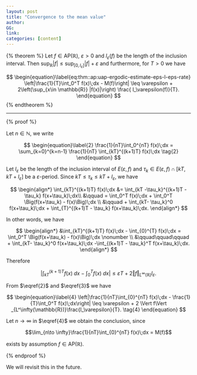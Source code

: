 ```yaml
---
layout: post
title: "Convergence to the mean value"
author: 
GG: 
link: 
categories: [content]
---
```





{% theorem %}
Let $f\in \mathrm{AP}(\mathbb{R})$, $\varepsilon>0$ and $l_\varepsilon(f)$ be the length of the inclusion interval. 
Then $\sup_{\mathbb{R}} |f| \leq \sup_{[0,l_\varepsilon]}  |f| + \varepsilon$ and furthermore, for $T>0$ we have 

$$
\begin{equation}\label{eq:thm::ap:uap-ergodic-estimate-eps-l-eps-rate}
    \left|\frac{1}{T}\int_0^T f(x)\;dx - M(f)\right|   \leq  \varepsilon + 2\left(\sup_{x\in \mathbb{R}} |f(x)|\right) \frac{ l_\varepsilon(f)}{T}.
\end{equation}
$$
{% endtheorem %}

--- 

<!-- {: .message } -->

{% proof %}

Let $n\in \mathbb{N}$, we write 

$$
\begin{equation}\label{2}
     \frac{1}{nT}\int_0^{nT} f(x)\;dx 
     = \sum_{k=0}^{k=n-1} \frac{1}{nT} \int_{kT}^{(k+1)T} f(x)\;dx \tag{2}
\end{equation}
$$

Let $l_\varepsilon$ be the length of the inclusion interval of $E(\varepsilon,f)$ and $\tau_k \in E(\varepsilon,f)\cap [kT,kT+l_\varepsilon]$ be a $\varepsilon$-period. Since $kT \leq \tau_k \leq kT + l_\varepsilon$, we have

$$
\begin{align*}
     \int_{kT}^{(k+1)T} f(x)\;dx &= \int_{kT -\tau_k}^{(k+1)T - \tau_k} f(x+\tau_k)\;dx\\
     &\qquad = \int_0^T f(x)\;dx + \int_0^T \Big(f(x+\tau_k) - f(x)\Big)\;dx  \\
     &\qquad + \int_{kT- \tau_k}^0 f(x+\tau_k)\;dx + \int_{T}^{(k+1)T - \tau_k} f(x+\tau_k)\;dx.
\end{align*}
$$

 In other words, we have

$$
\begin{align*}
     &\int_{kT}^{(k+1)T} f(x)\;dx - \int_{0}^{T} f(x)\;dx 
     = \int_0^T \Big(f(x+\tau_k) - f(x)\Big)\;dx  \nonumber \\
     &\qquad\qquad\qquad + \int_{kT- \tau_k}^0 f(x+\tau_k)\;dx -\int_{(k+1)T - \tau_k}^T f(x+\tau_k)\;dx.
\end{align*}
$$

Therefore

$$
\begin{equation}\label{3}
     \left|\int_{kT}^{(k+1)T} f(x)\;dx - \int_0^T f(x)\;dx\right| \leq \varepsilon T + 2 \Vert f\Vert _{L^\infty(\mathbb{R})}l_\varepsilon.
     \tag{3}
\end{equation}
$$

 From $\eqref{2}$ and $\eqref{3}$ we have

$$
\begin{equation}\label{4}
     \left|\frac{1}{nT}\int_{0}^{nT} f(x)\;dx - \frac{1}{T}\int_0^T f(x)\;dx\right| \leq \varepsilon + 2 \Vert f\Vert _{L^\infty(\mathbb{R})}\frac{l_\varepsilon}{T}. \tag{4}
\end{equation}
$$

Let $n\to \infty$ in $\eqref{4}$ we obtain the conclusion, since 

$$\lim_{n\to \infty}\frac{1}{nT}\int_{0}^{nT} f(x)\;dx = M(f)$$ 

exists by assumption $f\in \mathrm{AP}(\mathbb{R})$.

{% endproof %}

We will revisit this in the future.